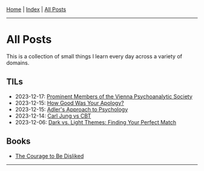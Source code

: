 [Home] \| [Index] \| [All Posts]

---

# All Posts

This is a collection of small things I learn every day across a variety of domains.

## TILs

- 2023-12-17: [Prominent Members of the Vienna Psychoanalytic Society]
- 2023-12-15: [How Good Was Your Apology?]
- 2023-12-15: [Adler's Approach to Psychology]
- 2023-12-14: [Carl Jung vs CBT]
- 2023-12-06: [Dark vs. Light Themes: Finding Your Perfect Match]

## Books

- [The Courage to Be Disliked]

---

[Home]: ../../README.md
[Index]: ../index.md
[All Posts]: ./posts.md
[Prominent Members of the Vienna Psychoanalytic Society]: ./2023-12-17_prominent_members_of_vienna_psychoanalutic_society.md
[How Good Was Your Apology?]: ./2023-12-15_how_good_was_your_apology.md
[Adler's Approach to Psychology]: ./2023-12-15_adlers_approach_to_psychology.md
[Carl Jung vs CBT]: ./2023-12-14_carl_jung_vs_CBT.md
[Dark vs. Light Themes: Finding Your Perfect Match]: ./2023-12-06_dark_vs_light_themes.md
[The Courage to Be Disliked]: ./books/the_courage_to_be_disliked/notes.md
